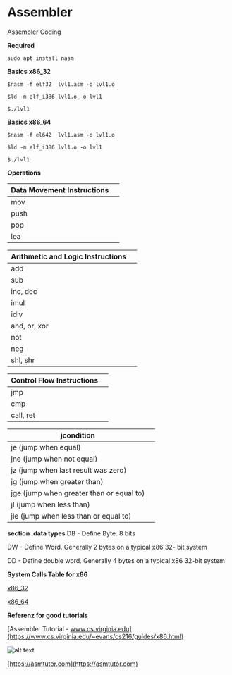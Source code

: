 # Assembler
Assembler Coding

**Required**

`sudo apt install nasm`


**Basics x86_32**

`$nasm -f elf32  lvl1.asm -o lvl1.o`

`$ld -m elf_i386 lvl1.o -o lvl1`

`$./lvl1`

**Basics x86_64**

`$nasm -f el642  lvl1.asm -o lvl1.o`

`$ld -m elf_i386 lvl1.o -o lvl1`

`$./lvl1`


**Operations**

| Data Movement Instructions |  |
| ------------- | ------------- |
| mov |   |
| push |   |
| pop |   |
| lea |   |

| Arithmetic and Logic Instructions |  |
| ------------- | ------------- |
| add |   |
| sub |   |
| inc, dec |   |
| imul |   |
| idiv |   |
|and, or, xor |   |
| not |   |
|neg||
|shl, shr||

|Control Flow Instructions||
| ------------- | ------------- |
|jmp||
|cmp||
|call, ret||

|jcondition||
| ------------- | ------------- |
|je <label> (jump when equal)|
|jne <label> (jump when not equal)|
|jz <label> (jump when last result was zero)|
|jg <label> (jump when greater than)|
|jge <label> (jump when greater than or equal to)|
|jl <label> (jump when less than)|
|jle <label> (jump when less than or equal to)|

**section .data types**
DB - Define Byte. 8 bits

DW - Define Word. Generally 2 bytes on a typical x86 32-
bit system

DD - Define double word. Generally 4 bytes on a typical x86 32-bit system


**System Calls Table for x86**

[x86_32](https://syscalls.kernelgrok.com/)

[x86_64](https://blog.rchapman.org/posts/Linux_System_Call_Table_for_x86_64/)

**Referenz for good tutorials**

[Assembler Tutorial - www.cs.virginia.edu](https://www.cs.virginia.edu/~evans/cs216/guides/x86.html)

![alt text](https://www.cs.virginia.edu/~evans/cs216/guides/x86-registers.png)

[https://asmtutor.com](https://asmtutor.com)
